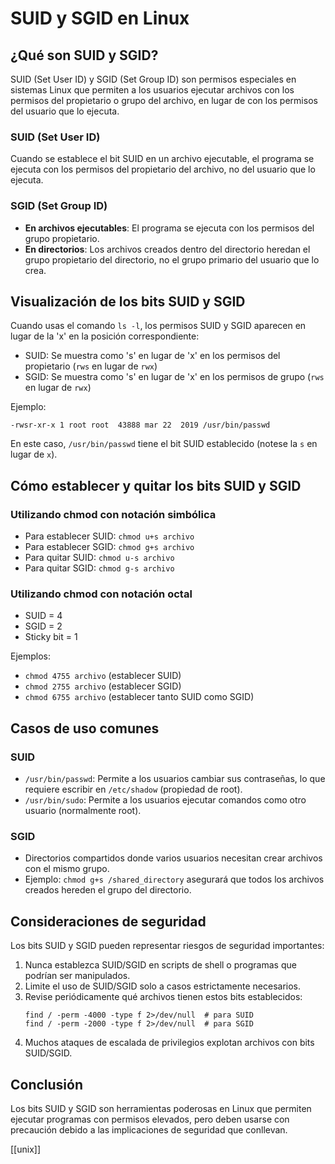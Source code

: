 
# SUID y SGID en Linux

## ¿Qué son SUID y SGID?

SUID (Set User ID) y SGID (Set Group ID) son permisos especiales en sistemas Linux que permiten a los usuarios ejecutar archivos con los permisos del propietario o grupo del archivo, en lugar de con los permisos del usuario que lo ejecuta.

### SUID (Set User ID)

Cuando se establece el bit SUID en un archivo ejecutable, el programa se ejecuta con los permisos del propietario del archivo, no del usuario que lo ejecuta.

### SGID (Set Group ID)

- **En archivos ejecutables**: El programa se ejecuta con los permisos del grupo propietario.
- **En directorios**: Los archivos creados dentro del directorio heredan el grupo propietario del directorio, no el grupo primario del usuario que lo crea.

## Visualización de los bits SUID y SGID

Cuando usas el comando `ls -l`, los permisos SUID y SGID aparecen en lugar de la 'x' en la posición correspondiente:

- SUID: Se muestra como 's' en lugar de 'x' en los permisos del propietario (`rws` en lugar de `rwx`)
- SGID: Se muestra como 's' en lugar de 'x' en los permisos de grupo (`rws` en lugar de `rwx`)

Ejemplo:
```
-rwsr-xr-x 1 root root  43888 mar 22  2019 /usr/bin/passwd
```
En este caso, `/usr/bin/passwd` tiene el bit SUID establecido (notese la `s` en lugar de `x`).

## Cómo establecer y quitar los bits SUID y SGID

### Utilizando chmod con notación simbólica

- Para establecer SUID: `chmod u+s archivo`
- Para establecer SGID: `chmod g+s archivo`
- Para quitar SUID: `chmod u-s archivo`
- Para quitar SGID: `chmod g-s archivo`

### Utilizando chmod con notación octal

- SUID = 4
- SGID = 2
- Sticky bit = 1

Ejemplos:
- `chmod 4755 archivo` (establecer SUID)
- `chmod 2755 archivo` (establecer SGID)
- `chmod 6755 archivo` (establecer tanto SUID como SGID)

## Casos de uso comunes

### SUID
- `/usr/bin/passwd`: Permite a los usuarios cambiar sus contraseñas, lo que requiere escribir en `/etc/shadow` (propiedad de root).
- `/usr/bin/sudo`: Permite a los usuarios ejecutar comandos como otro usuario (normalmente root).

### SGID
- Directorios compartidos donde varios usuarios necesitan crear archivos con el mismo grupo.
- Ejemplo: `chmod g+s /shared_directory` asegurará que todos los archivos creados hereden el grupo del directorio.

## Consideraciones de seguridad

Los bits SUID y SGID pueden representar riesgos de seguridad importantes:

1. Nunca establezca SUID/SGID en scripts de shell o programas que podrían ser manipulados.
2. Limite el uso de SUID/SGID solo a casos estrictamente necesarios.
3. Revise periódicamente qué archivos tienen estos bits establecidos:
   ```
   find / -perm -4000 -type f 2>/dev/null  # para SUID
   find / -perm -2000 -type f 2>/dev/null  # para SGID
   ```
4. Muchos ataques de escalada de privilegios explotan archivos con bits SUID/SGID.

## Conclusión

Los bits SUID y SGID son herramientas poderosas en Linux que permiten ejecutar programas con permisos elevados, pero deben usarse con precaución debido a las implicaciones de seguridad que conllevan.

[[unix]]